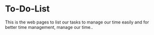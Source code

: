 # To-Do-List
 This is the web pages to list our tasks to manage our time easily and for better time management, manage our time..
